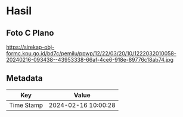 # Hasil

## Foto C Plano

https://sirekap-obj-formc.kpu.go.id/bd7c/pemilu/ppwp/12/22/03/20/10/1222032010058-20240216-093438--43953338-66af-4ce6-918e-89776c18ab74.jpg


## Metadata

| Key        | Value               |
| ---------- | ------------------- |
| Time Stamp | 2024-02-16 10:00:28 |




